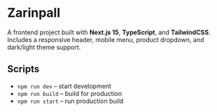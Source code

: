 # Zarinpall

A frontend project built with **Next.js 15**, **TypeScript**, and **TailwindCSS**.  
Includes a responsive header, mobile menu, product dropdown, and dark/light theme support.

## Scripts
- `npm run dev` – start development
- `npm run build` – build for production
- `npm run start` – run production build
